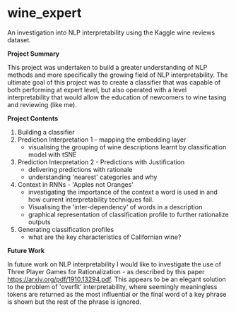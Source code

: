 # wine_expert
An investigation into NLP interpretability using the Kaggle wine reviews dataset.

**Project Summary**

This project was undertaken to build a greater understanding of NLP methods and more specifically the growing field of NLP interpretability. The ultimate goal of this project was to create a classifier that was capable of both performing at expert level, but also operated with a level interpretability that would allow the education of newcomers to wine tasing and reviewing (like me).

**Project Contents**
  1. Building a classifier
  2. Prediction Interpretation 1 - mapping the embedding layer
      - visualising the grouping of wine descriptions learnt by classification model with tSNE
  3. Prediction Interpretation 2 - Predictions with Justification
      - delivering predictions with rationale
      - understanding 'nearest' categories and why
  4. Context in RNNs - 'Apples not Oranges'
      - investigating the importance of the context a word is used in and how current interpretability techniques fail.
      - Visualising the 'inter-dependency' of words in a description
      - graphical representation of classification profile to further rationalize outputs
  5.  Generating classification profiles
      - what are the key characteristics of Californian wine?

      
**Future Work**

In future work on NLP interpretability I would like to investigate the use of Three Player Games for Rationalization - as described by this paper https://arxiv.org/pdf/1910.13294.pdf. This appears to be an elegant solution to the problem of 'overfit' interpretability, where seemingly meaningless tokens are returned as the most influential or the final word of a key phrase is shown but the rest of the phrase is ignored.
      
